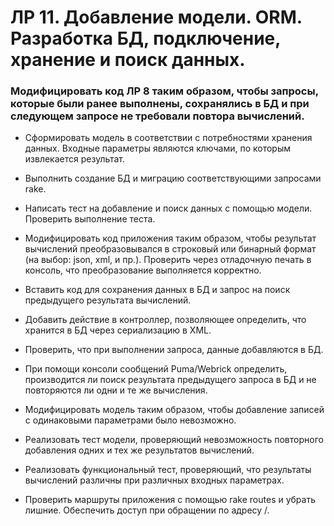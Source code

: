 # ЛР 11. Добавление модели. ORM. Разработка БД, подключение, хранение и поиск данных.
### Модифицировать код ЛР 8 таким образом, чтобы запросы, которые были ранее выполнены, сохранялись в БД и при следующем запросе не требовали повтора вычислений.

* Сформировать модель в соответствии с потребностями хранения данных. Входные параметры являются ключами, по которым извлекается результат.

* Выполнить создание БД и миграцию соответствующими запросами rake.

* Написать тест на добавление и поиск данных с помощью модели. Проверить выполнение теста.

* Модифицировать код приложения таким образом, чтобы результат вычислений преобразовывался в строковый или бинарный формат (на выбор: json, xml, и пр.). Проверить через отладочную печать в консоль, что преобразование выполняется корректно.

* Вставить код для сохранения данных в БД и запрос на поиск предыдущего результата вычислений.

* Добавить действие в контроллер, позволяющее определить, что хранится в БД через сериализацию в XML.

* Проверить, что при выполнении запроса, данные добавляются в БД.

* При помощи консоли сообщений Puma/Webrick определить, производится ли поиск результата предыдущего запроса в БД и не повторяются ли одни и те же вычисления.

* Модифицировать модель таким образом, чтобы добавление записей с одинаковыми параметрами было невозможно.

* Реализовать тест модели, проверяющий невозможность повторного добавления одних и тех же результатов вычислений.

* Реализовать функциональный тест, проверяющий, что результаты вычислений различны при различных входных параметрах.

* Проверить маршруты приложения с помощью rake routes и убрать лишние. Обеспечить доступ при обращении по адресу /.
